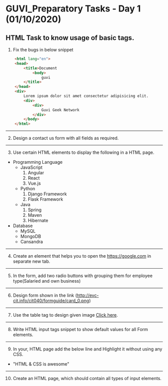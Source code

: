 # GUVI_Preparatory Tasks - Day 1 (01/10/2020)

## HTML Task to know usage of basic tags.

1. Fix the bugs in below snippet

```HTML
    <html lang="en">
    <head>
        <title>Document
            <body>
                guvi
        </title>
    </head>
    <div>
        Lorem ipsum dolor sit amet consectetur adipisicing elit.
        <div>
            <div>
                Guvi Geek Network
            </div>
        </body>
    </html>
```

---

2. Design a contact us form with all fields as required.

---

3. Use certain HTML elements to display the following in a HTML page.

- Programming Language
  - JavaScript
    1. Angular
    2. React
    3. Vue.js
  - Python
    1. Django Framework
    2. Flask Framework
  - Java
    1. Spring
    2. Maven
    3. Hibernate
- Database
  - MySQL
  - MongoDB
  - Cansandra

---

4. Create an element that helps you to open the https://google.com in separate new tab.

---

5. In the form, add two radio buttons with grouping them for employee type(Salaried and own business)

---

6. Design form shown in the link (http://evc-cit.info/cit040/formguide/card_0.png)

---

7. Use the table tag to design given image [Click here](https://www.bapugraphics.com/assets/img/port_upload_dir/table-4.jpg).

---

8. Write HTML input tags snippet to show default values for all Form elements.

---

9. In your, HTML page add the below line and Highlight it without using any CSS.

- "HTML & CSS is awesome"

---

10. Create an HTML page, which should contain all types of input elements.
